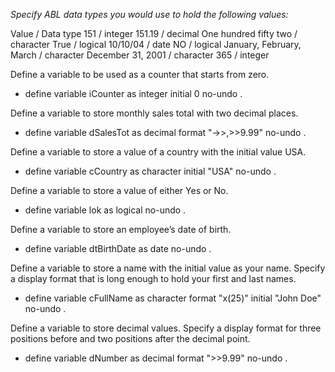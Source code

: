 *Specify ABL data types you would use to hold the following values:*

Value / Data type
151 / integer
151.19 / decimal
One hundred fifty two / character
True / logical
10/10/04 / date
NO / logical
January, February, March / character
December 31, 2001 / character
365 / integer

Define a variable to be used as a counter that starts from zero.
- define variable iCounter as integer initial 0 no-undo .

Define a variable to store monthly sales total with two decimal places.
- define variable dSalesTot as decimal format "->>,>>9.99" no-undo .

Define a variable to store a value of a country with the initial value USA.
- define variable cCountry as character initial "USA" no-undo .

Define a variable to store a value of either Yes or No.
- define variable lok as logical no-undo .

Define a variable to store an employee’s date of birth.
- define variable dtBirthDate as date no-undo .

Define a variable to store a name with the initial value as your name. Specify a display format that is long enough to hold your first and last names.
- define variable cFullName as character format "x(25)" initial "John Doe" no-undo .

Define a variable to store decimal values. Specify a display format for three positions before and two positions after the decimal point.
- define variable dNumber as decimal format ">>9.99" no-undo .

